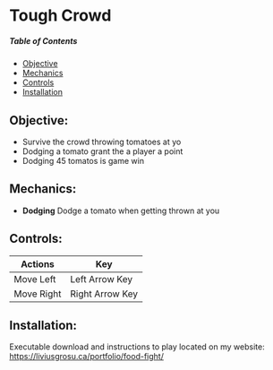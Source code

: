 # Tough Crowd

##### Table of Contents  
* [Objective](#objective) 
* [Mechanics](#mechanics)
* [Controls](#controls)
* [Installation](#installation)  

<a name="headers"/>

## Objective:

  * Survive the crowd throwing tomatoes at yo
  * Dodging a tomato grant the a player a point 
  * Dodging 45 tomatos is game win 

## Mechanics:

   * **Dodging**
     Dodge a tomato when getting thrown at you 

## Controls:

| Actions    | Key             |
| ---------- | --------------- |
| Move Left  | Left Arrow Key  | 
| Move Right | Right Arrow Key | 
 
## Installation:
 
  Executable download and instructions to play located on my website: https://liviusgrosu.ca/portfolio/food-fight/
